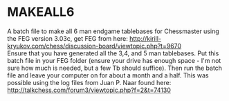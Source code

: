 # MAKEALL6
A batch file to make all 6 man endgame tablebases for Chessmaster using the FEG version 3.03c, get FEG from here: http://kirill-kryukov.com/chess/discussion-board/viewtopic.php?t=9670</br>
Ensure that you have generated all the 3,4, and 5 man tablebases.
Put this batch file in your FEG folder (ensure your drive has enough space - I'm not sure how much is needed, but a few Tb should suffice).
Then run the batch file and leave your computer on for about a month and a half.
This was possible using the log files from Juan P. Naar found here: http://talkchess.com/forum3/viewtopic.php?f=2&t=74130
